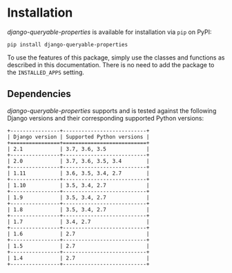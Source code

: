 # Installation

*django-queryable-properties* is available for installation via `pip` on PyPI:

```
pip install django-queryable-properties
```

To use the features of this package, simply use the classes and functions as described in this documentation.
There is no need to add the package to the `INSTALLED_APPS` setting.

## Dependencies

*django-queryable-properties* supports and is tested against the following Django versions and their corresponding
supported Python versions:

```eval_rst
+----------------+---------------------------+
| Django version | Supported Python versions |
+================+===========================+
| 2.1            | 3.7, 3.6, 3.5             |
+----------------+---------------------------+
| 2.0            | 3.7, 3.6, 3.5, 3.4        |
+----------------+---------------------------+
| 1.11           | 3.6, 3.5, 3.4, 2.7        |
+----------------+---------------------------+
| 1.10           | 3.5, 3.4, 2.7             |
+----------------+---------------------------+
| 1.9            | 3.5, 3.4, 2.7             |
+----------------+---------------------------+
| 1.8            | 3.5, 3.4, 2.7             |
+----------------+---------------------------+
| 1.7            | 3.4, 2.7                  |
+----------------+---------------------------+
| 1.6            | 2.7                       |
+----------------+---------------------------+
| 1.5            | 2.7                       |
+----------------+---------------------------+
| 1.4            | 2.7                       |
+----------------+---------------------------+
```
